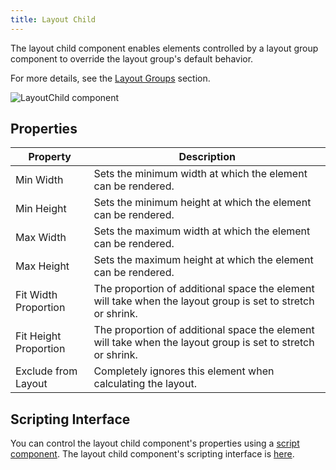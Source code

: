```yaml
---
title: Layout Child
---
```


The layout child component enables elements controlled by a layout group component to override the layout group's default behavior.

For more details, see the [Layout Groups][0] section.

![LayoutChild component](/img/user-manual/scenes/components/component-layoutchild.png)

## Properties

| Property              | Description |
|-----------------------|-------------|
| Min Width             | Sets the minimum width at which the element can be rendered. |
| Min Height            | Sets the minimum height at which the element can be rendered. |
| Max Width             | Sets the maximum width at which the element can be rendered. |
| Max Height            | Sets the maximum height at which the element can be rendered. |
| Fit Width Proportion  | The proportion of additional space the element will take when the layout group is set to stretch or shrink. |
| Fit Height Proportion | The proportion of additional space the element will take when the layout group is set to stretch or shrink. |
| Exclude from Layout   | Completely ignores this element when calculating the layout. |

## Scripting Interface

You can control the layout child component's properties using a [script component][2]. The layout child component's scripting interface is [here][3].

[0]: /user-manual/user-interface/layout-groups
[2]: /user-manual/scenes/components/script
[3]: https://manual.oasisserver.link/engine/classes/LayoutChildComponent.html
